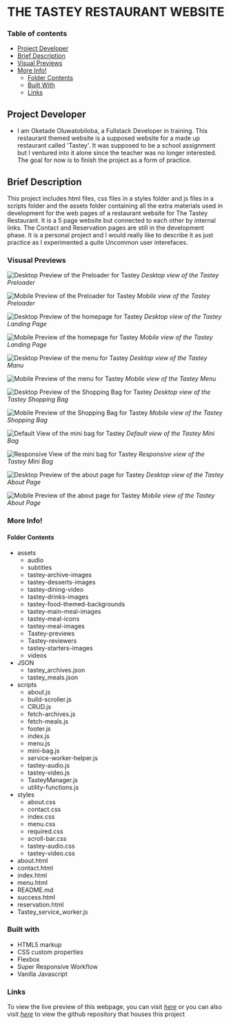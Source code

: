 # THE TASTEY RESTAURANT WEBSITE

### Table of contents

- [Project Developer](#project-developer)
- [Brief Description](#brief-description)
- [Visual Previews](#visual-previews)
- [More Info!](#more-info)
  - [Folder Contents](#folder-contents)
  - [Built With](#built-with)
  - [Links](#quick-links)

## Project Developer

- I am Oketade Oluwatobiloba, a Fullstack Developer in training. This restaurant themed website is a supposed website for a made up restaurant called 'Tastey'. It was supposed to be a school assignment but I ventured into it alone since the teacher was no longer interested. The goal for now is to finish the project as a form of practice.

## Brief Description

This project includes html files, css files in a styles folder and js files in a scripts folder and the assets folder containing all the extra materials used in development for the web pages of a restaurant website for The Tastey Restaurant.
It is a 5 page website but connected to each other by internal links. The Contact and Reservation pages are still in the development phase.
It is a personal project and I would really like to describe it as just practice as I experimented a quite Uncommon user interefaces.

### Visusal Previews


![Desktop Preview of the Preloader for Tastey](./assets/Tastey-previews/Tastey-loading-desktop-preview.png)
*Desktop view of the Tastey Preloader*

![Mobile Preview of the Preloader for Tastey](./assets/Tastey-previews/Tastey-loading-mobile-preview.png)
*Mobile view of the Tastey Preloader*

![Desktop Preview of the homepage for Tastey](./assets/Tastey-previews/Tastey-desktop-preview.png)
*Desktop view of the Tastey Landing Page*

![Mobile Preview of the homepage for Tastey](./assets/Tastey-previews/Tastey-mobile-preview.png)
*Mobile view of the Tastey Landing Page*


![Desktop Preview of the menu for Tastey](./assets/Tastey-previews/Tastey-menu-desktop.png)
*Desktop view of the Tastey Manu*

![Mobile Preview of the menu for Tastey](./assets/Tastey-previews/Tastey-menu-mobile.png)
*Mobile view of the Tastey Menu*

![Desktop Preview of the Shopping Bag for Tastey](./assets/Tastey-previews/Tastey-bag-desktop.png)
*Desktop view of the Tastey Shopping Bag*

![Mobile Preview of the Shopping Bag for Tastey](./assets/Tastey-previews/Tastey-bag-mobile.png)
*Mobile view of the Tastey Shopping Bag*

![Default View of the mini bag for Tastey](./assets/Tastey-previews/Tastey-mini-bag.png)
*Default view of the Tastey Mini Bag*

![Responsive View of the mini bag for Tastey](./assets/Tastey-previews/Tastey-responsive-mini-bag.png)
*Responsive view of the Tastey Mini Bag*

![Desktop Preview of the about page for Tastey](./assets/Tastey-previews/Tastey-about-desktop-preview.png)
*Desktop view of the Tastey About Page*

![Mobile Preview of the about page for Tastey](./assets/Tastey-previews/Tastey-about-mobile-preview.png)
*Mobile view of the Tastey About Page*

### More Info! 

#### Folder Contents

- assets 
  - audio
  - subtitles
  - tastey-archive-images
  - tastey-desserts-images
  - tastey-dining-video
  - tastey-drinks-images
  - tastey-food-themed-backgrounds
  - tastey-main-meal-images
  - tastey-meal-icons
  - tastey-meal-images
  - Tastey-previews
  - Tastey-reviewers
  - tastey-starters-images
  - videos
- JSON
  - tastey_archives.json
  - tastey_meals.json
- scripts
  - about.js
  - build-scroller.js
  - CRUD.js
  - fetch-archives.js
  - fetch-meals.js
  - footer.js
  - index.js
  - menu.js
  - mini-bag.js
  - service-worker-helper.js
  - tastey-audio.js
  - tastey-video.js
  - TasteyManager.js
  - utility-functions.js
- styles
  - about.css
  - contact.css
  - index.css
  - menu.css
  - required.css
  - scroll-bar.css
  - tastey-audio.css
  - tastey-video.css
- about.html
- contact.html
- index.html
- menu.html
- README.md
- success.html
- reservation.html
- Tastey_service_worker.js

### Built with

- HTML5 markup
- CSS custom properties
- Flexbox
- Super Responsive Workflow
- Vanilla Javascript

### Links
To view the live preview of this webpage, you can visit *[here][1]* or you can also visit *[here][2]* to view the github repository that houses this project

[1]: <https://tobi007-del.github.io/RESTAURANT_THEMED_SITE/index.html>
"LIVE PREVIEW OF THE TASTEY WEBSITE"

[2]: <https://github.com/Tobi007-del/RESTAURANT_THEMED_SITE>
"GITHUB REPOSITORY FOR THIS PROJECT"